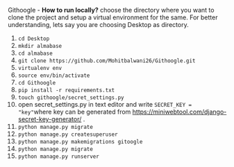 Githoogle -
**How to run locally?**
choose the directory where you want to clone the project and setup a virtual environment for the same. For better understanding, lets say you are choosing Desktop as directory.

 1. `cd Desktop`
 2. `mkdir almabase`
 3. `cd almabase`
 4. `git clone https://github.com/Mohitbalwani26/Githoogle.git`
 5. `virtualenv env`
 6. `source env/bin/activate`
 7. `cd Githoogle`
 8. `pip install -r requirements.txt`
 9. `touch githoogle/secret_settings.py`
 10. open secret_settings.py in text editor and write `SECRET_KEY = "key"`where key can be generated from https://miniwebtool.com/django-secret-key-generator/ .
 11. `python manage.py migrate`
 12. `python manage.py createsuperuser`
 13. `python manage.py makemigrations gitoogle`
 14. `python manage.py migrate`
 15. `python manage.py runserver`

 
